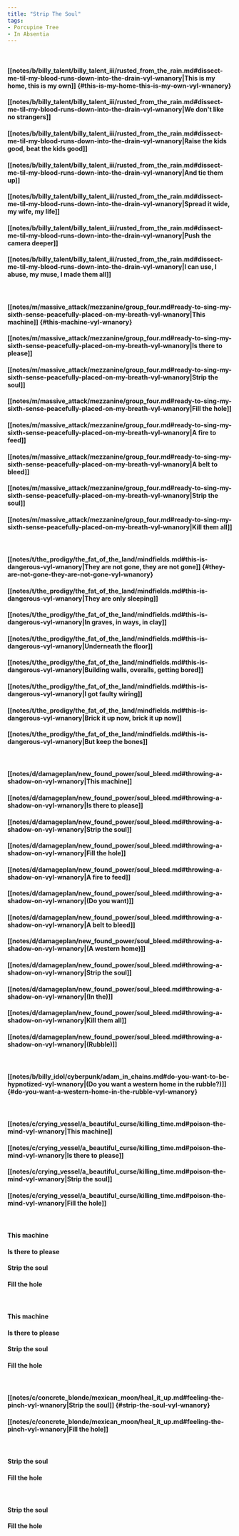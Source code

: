 ```yaml
---
title: "Strip The Soul"
tags:
- Porcupine Tree
- In Absentia
---
```

&nbsp;
#### [[notes/b/billy_talent/billy_talent_iii/rusted_from_the_rain.md#dissect-me-til-my-blood-runs-down-into-the-drain-vyl-wnanory|This is my home, this is my own]] {#this-is-my-home-this-is-my-own-vyl-wnanory}
#### [[notes/b/billy_talent/billy_talent_iii/rusted_from_the_rain.md#dissect-me-til-my-blood-runs-down-into-the-drain-vyl-wnanory|We don't like no strangers]]
#### [[notes/b/billy_talent/billy_talent_iii/rusted_from_the_rain.md#dissect-me-til-my-blood-runs-down-into-the-drain-vyl-wnanory|Raise the kids good, beat the kids good]]
#### [[notes/b/billy_talent/billy_talent_iii/rusted_from_the_rain.md#dissect-me-til-my-blood-runs-down-into-the-drain-vyl-wnanory|And tie them up]]
#### [[notes/b/billy_talent/billy_talent_iii/rusted_from_the_rain.md#dissect-me-til-my-blood-runs-down-into-the-drain-vyl-wnanory|Spread it wide, my wife, my life]]
#### [[notes/b/billy_talent/billy_talent_iii/rusted_from_the_rain.md#dissect-me-til-my-blood-runs-down-into-the-drain-vyl-wnanory|Push the camera deeper]]
#### [[notes/b/billy_talent/billy_talent_iii/rusted_from_the_rain.md#dissect-me-til-my-blood-runs-down-into-the-drain-vyl-wnanory|I can use, I abuse, my muse, I made them all]]
&nbsp;
#### [[notes/m/massive_attack/mezzanine/group_four.md#ready-to-sing-my-sixth-sense-peacefully-placed-on-my-breath-vyl-wnanory|This machine]] {#this-machine-vyl-wnanory}
#### [[notes/m/massive_attack/mezzanine/group_four.md#ready-to-sing-my-sixth-sense-peacefully-placed-on-my-breath-vyl-wnanory|Is there to please]]
#### [[notes/m/massive_attack/mezzanine/group_four.md#ready-to-sing-my-sixth-sense-peacefully-placed-on-my-breath-vyl-wnanory|Strip the soul]]
#### [[notes/m/massive_attack/mezzanine/group_four.md#ready-to-sing-my-sixth-sense-peacefully-placed-on-my-breath-vyl-wnanory|Fill the hole]]
#### [[notes/m/massive_attack/mezzanine/group_four.md#ready-to-sing-my-sixth-sense-peacefully-placed-on-my-breath-vyl-wnanory|A fire to feed]]
#### [[notes/m/massive_attack/mezzanine/group_four.md#ready-to-sing-my-sixth-sense-peacefully-placed-on-my-breath-vyl-wnanory|A belt to bleed]]
#### [[notes/m/massive_attack/mezzanine/group_four.md#ready-to-sing-my-sixth-sense-peacefully-placed-on-my-breath-vyl-wnanory|Strip the soul]]
#### [[notes/m/massive_attack/mezzanine/group_four.md#ready-to-sing-my-sixth-sense-peacefully-placed-on-my-breath-vyl-wnanory|Kill them all]]
&nbsp;
#### [[notes/t/the_prodigy/the_fat_of_the_land/mindfields.md#this-is-dangerous-vyl-wnanory|They are not gone, they are not gone]] {#they-are-not-gone-they-are-not-gone-vyl-wnanory}
#### [[notes/t/the_prodigy/the_fat_of_the_land/mindfields.md#this-is-dangerous-vyl-wnanory|They are only sleeping]]
#### [[notes/t/the_prodigy/the_fat_of_the_land/mindfields.md#this-is-dangerous-vyl-wnanory|In graves, in ways, in clay]]
#### [[notes/t/the_prodigy/the_fat_of_the_land/mindfields.md#this-is-dangerous-vyl-wnanory|Underneath the floor]]
#### [[notes/t/the_prodigy/the_fat_of_the_land/mindfields.md#this-is-dangerous-vyl-wnanory|Building walls, overalls, getting bored]]
#### [[notes/t/the_prodigy/the_fat_of_the_land/mindfields.md#this-is-dangerous-vyl-wnanory|I got faulty wiring]]
#### [[notes/t/the_prodigy/the_fat_of_the_land/mindfields.md#this-is-dangerous-vyl-wnanory|Brick it up now, brick it up now]]
#### [[notes/t/the_prodigy/the_fat_of_the_land/mindfields.md#this-is-dangerous-vyl-wnanory|But keep the bones]]
&nbsp;
#### [[notes/d/damageplan/new_found_power/soul_bleed.md#throwing-a-shadow-on-vyl-wnanory|This machine]]
#### [[notes/d/damageplan/new_found_power/soul_bleed.md#throwing-a-shadow-on-vyl-wnanory|Is there to please]]
#### [[notes/d/damageplan/new_found_power/soul_bleed.md#throwing-a-shadow-on-vyl-wnanory|Strip the soul]]
#### [[notes/d/damageplan/new_found_power/soul_bleed.md#throwing-a-shadow-on-vyl-wnanory|Fill the hole]]
#### [[notes/d/damageplan/new_found_power/soul_bleed.md#throwing-a-shadow-on-vyl-wnanory|A fire to feed]]
#### [[notes/d/damageplan/new_found_power/soul_bleed.md#throwing-a-shadow-on-vyl-wnanory|(Do you want)]]
#### [[notes/d/damageplan/new_found_power/soul_bleed.md#throwing-a-shadow-on-vyl-wnanory|A belt to bleed]]
#### [[notes/d/damageplan/new_found_power/soul_bleed.md#throwing-a-shadow-on-vyl-wnanory|(A western home)]]
#### [[notes/d/damageplan/new_found_power/soul_bleed.md#throwing-a-shadow-on-vyl-wnanory|Strip the soul]]
#### [[notes/d/damageplan/new_found_power/soul_bleed.md#throwing-a-shadow-on-vyl-wnanory|(In the)]]
#### [[notes/d/damageplan/new_found_power/soul_bleed.md#throwing-a-shadow-on-vyl-wnanory|Kill them all]]
#### [[notes/d/damageplan/new_found_power/soul_bleed.md#throwing-a-shadow-on-vyl-wnanory|(Rubble)]]
&nbsp;
#### [[notes/b/billy_idol/cyberpunk/adam_in_chains.md#do-you-want-to-be-hypnotized-vyl-wnanory|(Do you want a western home in the rubble?)]] {#do-you-want-a-western-home-in-the-rubble-vyl-wnanory}
&nbsp;
#### [[notes/c/crying_vessel/a_beautiful_curse/killing_time.md#poison-the-mind-vyl-wnanory|This machine]]
#### [[notes/c/crying_vessel/a_beautiful_curse/killing_time.md#poison-the-mind-vyl-wnanory|Is there to please]]
#### [[notes/c/crying_vessel/a_beautiful_curse/killing_time.md#poison-the-mind-vyl-wnanory|Strip the soul]]
#### [[notes/c/crying_vessel/a_beautiful_curse/killing_time.md#poison-the-mind-vyl-wnanory|Fill the hole]]
&nbsp;
#### This machine
#### Is there to please
#### Strip the soul
#### Fill the hole
&nbsp;
#### This machine
#### Is there to please
#### Strip the soul
#### Fill the hole
&nbsp;
#### [[notes/c/concrete_blonde/mexican_moon/heal_it_up.md#feeling-the-pinch-vyl-wnanory|Strip the soul]] {#strip-the-soul-vyl-wnanory}
#### [[notes/c/concrete_blonde/mexican_moon/heal_it_up.md#feeling-the-pinch-vyl-wnanory|Fill the hole]]
&nbsp;
#### Strip the soul
#### Fill the hole
&nbsp;
#### Strip the soul
#### Fill the hole
